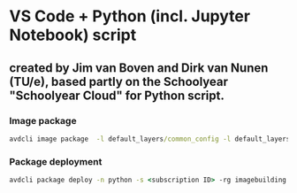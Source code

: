 # VS Code + Python (incl. Jupyter Notebook) script
## created by Jim van Boven and Dirk van Nunen (TU/e), based partly on the Schoolyear "Schoolyear Cloud" for Python script.

### Image package

```cmd
avdcli image package  -l default_layers/common_config -l default_layers/clean -l default_layers/vdot -l default_layers/vdi_browser -l default_layers/scripts_setup -l default_layers/network_lockdown -l images/python --overwrite
```


### Package deployment

```cmd
avdcli package deploy -n python -s <subscription ID> -rg imagebuilding -r "https://<name of storage account>.blob.core.windows.net/<name of container>" -dto out/resolved_template.json --start
```